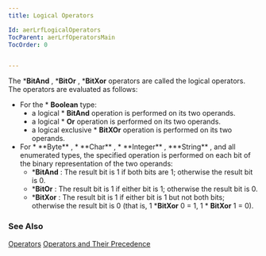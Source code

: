 ```yaml
---
title: Logical Operators

Id: aerLrfLogicalOperators
TocParent: aerLrfOperatorsMain
TocOrder: 0


---
```


The ***BitAnd** , ***BitOr** , ***BitXor** operators are called the logical operators. The operators are evaluated as follows: 

- For the * **Boolean**  type:
                <ul type="disc">
                    <li>
                        a logical * **BitAnd** 
                        operation is performed on its two operands.
- a logical * **Or** 
                        operation is performed on its two operands.
- a logical exclusive * **BitXOr** operation is performed on its two 	operands.

</li>
            <li>
                For * **Byte** , * **Char** , * **Integer** , ***String** , and
                all enumerated types, the specified operation is performed on each bit of the
                binary representation of the two operands:

- ***BitAnd** : The result bit is 1 if both bits are 1; otherwise the result bit is 0.
- ***BitOr** : The result bit is 1 if either bit is 1; otherwise the result bit is 0.
- ***BitXor** : The result bit is 1 if either bit is 1 but not both bits; 	otherwise the result bit is 0 (that is, 1 ***BitXor**  0 = 1, 1 * **BitXor** 
                        1 = 0).

</li>
        </ul>

### See Also
[Operators](aerLrfOperatorsMain.html)
[Operators and Their Precedence](Expression_Operators_and_their_Precedence.html) 

